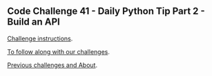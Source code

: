 ## Code Challenge 41 - Daily Python Tip Part 2 - Build an API

[Challenge instructions](https://pybit.es/articles/codechallenge41/).

[To follow along with our challenges](https://github.com/pybites/challenges/blob/master/INSTALL.md).

[Previous challenges and About](http://pybit.es/pages/challenges.html).
